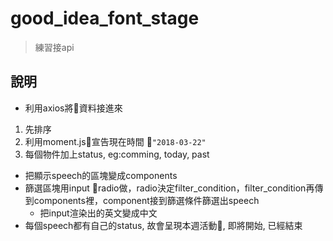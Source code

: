 # good_idea_font_stage

> 練習接api

## 說明
- 利用axios將資料接進來
1. 先排序
2. 利用moment.js宣告現在時間 ```"2018-03-22"```
3. 每個物件加上status, eg:comming, today, past

- 把顯示speech的區塊變成components
- 篩選區塊用input radio做，radio決定filter_condition，filter_condition再傳到components裡，component接到篩選條件篩選出speech
  - 把input渲染出的英文變成中文
- 每個speech都有自己的status, 故會呈現本週活動, 即將開始, 已經結束
